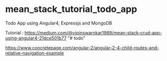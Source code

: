 # mean_stack_tutorial_todo_app
Todo App using Angular4, Expressjs and MongoDB

Tutorial : https://medium.com/@vipinswarnkar1989/mean-stack-crud-app-using-angular4-21dce501b77
"# todo" 


https://www.concretepage.com/angular-2/angular-2-4-child-routes-and-relative-navigation-example